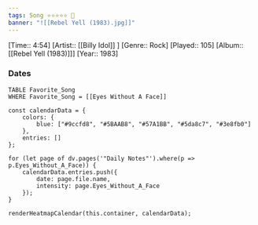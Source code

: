 ```yaml
---
tags: Song ⭐⭐⭐⭐⭐ 💛
banner: "![[Rebel Yell (1983).jpg]]"
---
```

[Time:: 4:54]
[Artist:: [[Billy Idol]] ]
[Genre:: Rock]
[Played:: 105]
[Album:: [[Rebel Yell (1983)]]]
[Year:: 1983]
### Dates
````dataview
TABLE Favorite_Song
WHERE Favorite_Song = [[Eyes Without A Face]]
````

```dataviewjs
const calendarData = { 
	colors: { 
		blue: ["#9ccfd8", "#5BAAB8", "#57A1BB", "#5da8c7", "#3e8fb0"] 
	}, 
	entries: [] 
}; 

for (let page of dv.pages('"Daily Notes"').where(p => p.Eyes_Without_A_Face)) { 
	calendarData.entries.push({ 
		date: page.file.name, 
		intensity: page.Eyes_Without_A_Face
	}); 
} 

renderHeatmapCalendar(this.container, calendarData);
```